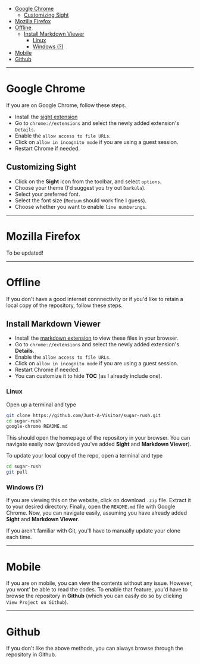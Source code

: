 
<!-- vim-markdown-toc GFM -->

* [Google Chrome](#google-chrome)
	* [Customizing Sight](#customizing-sight)
* [Mozilla Firefox](#mozilla-firefox)
* [Offline](#offline)
	* [Install Markdown Viewer](#install-markdown-viewer)
		* [Linux](#linux)
		* [Windows (?)](#windows-)
* [Mobile](#mobile)
* [Github](#github)

<!-- vim-markdown-toc -->

----

# Google Chrome
If you are on Google Chrome, follow these steps.

* Install the [sight extension](https://chrome.google.com/webstore/detail/sight/epmaefhielclhlnmjofcdapbeepkmggh)
* Go to `chrome://extensions` and select the newly added extension's `Details`.
* Enable the `allow access to file URLs`.
* Click on `allow in incognito mode` if you are using a guest session.
* Restart Chrome if needed.

## Customizing Sight
* Click on the **Sight** icon from the toolbar, and select `options`.
* Choose your theme (I'd suggest you try out `Darkula`).
* Select your preferred font. 
* Select the font size (`Medium` should work fine I guess).
* Choose whether you want to enable `line numberings`.

----

# Mozilla Firefox
To be updated!

----

# Offline
If you don't have a good internet connnectivity or if you'd like to retain a local copy of the repository, follow these steps.

## Install Markdown Viewer
* Install the [markdown extension](https://chrome.google.com/webstore/detail/markdown-viewer/ckkdlimhmcjmikdlpkmbgfkaikojcbjk) to view these files in your browser.
* Go to `chrome://extensions` and select the newly added extension's **Details**.
* Enable the `allow access to file URLs`.
* Click on `allow in incognito mode` if you are using a guest session.
* Restart Chrome if needed.
* You can customize it to hide **TOC** (as I already include one).

### Linux
Open up a terminal and type

```bash
git clone https://github.com/Just-A-Visitor/sugar-rush.git
cd sugar-rush
google-chrome README.md
```

This should open the homepage of the repository in your browser. You can navigate easily now (provided you've added **Sight** and **Markdown Viewer**).

To update your local copy of the repo, open a terminal and type

```bash
cd sugar-rush
git pull
```

### Windows (?)
If you are viewing this on the website, click on download `.zip` file. Extract it to your desired directory. Finally, open the `README.md` file with Google Chrome. Now, you can navigate easily, assuming you have already added **Sight** and **Markdown Viewer**.

If you aren't familiar with Git, you'll have to manually update your clone each time.

----

# Mobile
If you are on mobile, you can view the contents without any issue. However, you wont' be able to read the codes. To enable that feature, you'd have to browse the repository in **Github** (which you can easily do so by clicking `View Project on Github`).

----

# Github
If you don't like the above methods, you can always browse through the repository in Github.
